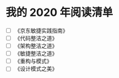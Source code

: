 

# 我的 2020 年阅读清单
- [ ] 《京东敏捷实践指南》
- [ ] 《代码整洁之道》
- [ ] 《架构整洁之道》
- [ ] 《敏捷整洁之道》
- [ ] 《重构与模式》
- [ ] 《设计模式之美》
